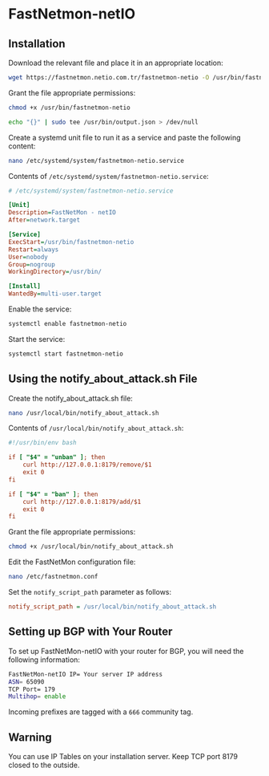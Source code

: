 
# FastNetmon-netIO

## Installation

Download the relevant file and place it in an appropriate location:


```bash
wget https://fastnetmon.netio.com.tr/fastnetmon-netio -O /usr/bin/fastnetmon-netio
```

Grant the file appropriate permissions:

```bash
chmod +x /usr/bin/fastnetmon-netio

echo "{}" | sudo tee /usr/bin/output.json > /dev/null
```

Create a systemd unit file to run it as a service and paste the following content:

```bash
nano /etc/systemd/system/fastnetmon-netio.service
```

Contents of `/etc/systemd/system/fastnetmon-netio.service`:

```ini
# /etc/systemd/system/fastnetmon-netio.service

[Unit]
Description=FastNetMon - netIO
After=network.target

[Service]
ExecStart=/usr/bin/fastnetmon-netio
Restart=always
User=nobody
Group=nogroup
WorkingDirectory=/usr/bin/

[Install]
WantedBy=multi-user.target
```

Enable the service:

```bash
systemctl enable fastnetmon-netio
```

Start the service:

```bash
systemctl start fastnetmon-netio
```

## Using the notify_about_attack.sh File

Create the notify_about_attack.sh file:

```bash
nano /usr/local/bin/notify_about_attack.sh
```

Contents of `/usr/local/bin/notify_about_attack.sh`:

```ini
#!/usr/bin/env bash

if [ "$4" = "unban" ]; then
	curl http://127.0.0.1:8179/remove/$1
	exit 0
fi

if [ "$4" = "ban" ]; then
	curl http://127.0.0.1:8179/add/$1
	exit 0
fi
```
Grant the file appropriate permissions:

```bash
chmod +x /usr/local/bin/notify_about_attack.sh
```

Edit the FastNetMon configuration file:

```bash
nano /etc/fastnetmon.conf
```

Set the `notify_script_path` parameter as follows:

```ini
notify_script_path = /usr/local/bin/notify_about_attack.sh
```


## Setting up BGP with Your Router

To set up FastNetMon-netIO with your router for BGP, you will need the following information:

```bash
FastNetMon-netIO IP= Your server IP address
ASN= 65090
TCP Port= 179
Multihop= enable
```

Incoming prefixes are tagged with a ```666``` community tag.

## Warning
You can use IP Tables on your installation server. Keep TCP port 8179 closed to the outside.
